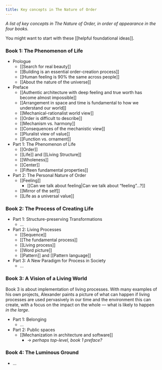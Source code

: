 ```yaml
---
title: Key concepts in The Nature of Order
---
```


*A list of key concepts in _The Nature of Order_, in order of appearance in the four books.*

You might want to start with these [[helpful foundational ideas]].

### Book 1: The Phenomenon of Life

* Prologue
	* [[Search for real beauty]]
	* [[Building is an essential order-creation process]]
	* [[Human feeling is 90% the same across people]]
	* [[About the nature of the universe]]
* Preface
	* [[Authentic architecture with deep feeling and true worth has become almost impossible]]
	* [[Arrangement in space and time is fundamental to how we understand our world]]
	* [[Mechanical-rationalist world view]]
	* [[Order is difficult to describe]]
	* [[Mechanism vs. harmony]]
	* [[Consequences of the mechanistic view]]
	* [[Pluralist view of value]]
	* [[Function vs. ornament]]
* Part 1: The Phenomenon of Life
	* [[Order]]
	* [[Life]] and [[Living Structure]]
	* [[Wholeness]]
	* [[Center]]
	* [[Fifteen fundamental properties]]
* Part 2: The Personal Nature of Order
	* [[Feeling]]
		* [[Can we talk about feeling|Can we talk about “feeling”…?]]
	* [[Mirror of the self]]
	* [[Life as a universal value]]

### Book 2: The Process of Creating Life

* Part 1: Structure-preserving Transformations
	* …
* Part 2: Living Processes
	* [[Sequence]]
	* [[The fundamental process]]
	* [[Living process]]
	* [[Word picture]]
	* [[Pattern]] and [[Pattern language]]
* Part 3: A New Paradigm for Process in Society
	* …

### Book 3: A Vision of a Living World
Book 3 is about implementation of living processes. With many examples of his own projects, Alexander paints a picture of what can happen if living processes are used pervasively in our time and the environment this can create, with a focus on the impact on the whole — what is likely to happen *in the large*.

* Part 1: Belonging
	* …
* Part 2: Public spaces
	* [[Mechanization in architecture and software]]
		* -> *perhaps top-level, book 1 preface?*

### Book 4: The Luminous Ground

* …
